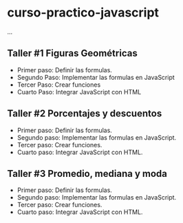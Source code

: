 # curso-practico-javascript

...

## Taller #1 Figuras Geométricas

- Primer paso: Definir las formulas.
- Segundo Paso: Implementar las formulas en JavaScript
- Tercer Paso: Crear funciones
- Cuarto Paso: Integrar JavaScript con HTML

## Taller #2 Porcentajes y descuentos

- Primer paso: Definir las formulas.
- Segundo paso: Implementar las formulas en JavaScript.
- Tercer paso: Crear funciones.
- Cuarto paso: Integrar JavaScript con HTML.

## Taller #3 Promedio, mediana y moda

- Primer paso: Definir las formulas.
- Segundo paso: Implementar las formulas en JavaScript.
- Tercer paso: Crear funciones.
- Cuarto paso: Integrar JavaScript con HTML.

